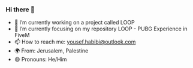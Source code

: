 ### Hi there 👋

- 🔭 I’m currently working on a project called LOOP
- 🌱 I’m currently focusing on my repository LOOP - PUBG Experience in FiveM
- 📫 How to reach me: yousef.habibi@outlook.com
- 🌍 From: Jerusalem, Palestine
- 😄 Pronouns: He/Him


<!--
**mash6oob/mash6oob** is a ✨ _special_ ✨ repository because its `README.md` (this file) appears on your GitHub profile.

Here are some ideas to get you started:

- 🔭 I’m currently working on ...
- 🌱 I’m currently learning ...
- 👯 I’m looking to collaborate on ...
- 🤔 I’m looking for help with ...
- 💬 Ask me about ...
- 📫 How to reach me: ...
- 😄 Pronouns: ...
- ⚡ Fun fact: ...
-->
